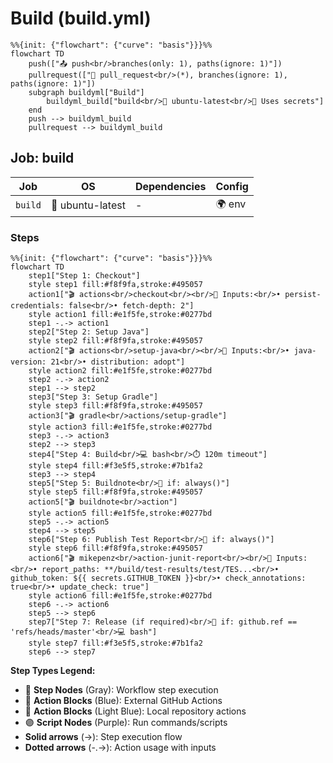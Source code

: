 # Build (build.yml)

```mermaid
%%{init: {"flowchart": {"curve": "basis"}}}%%
flowchart TD
    push(["📤 push<br/>branches(only: 1), paths(ignore: 1)"])
    pullrequest(["🔀 pull_request<br/>(*), branches(ignore: 1), paths(ignore: 1)"])
    subgraph buildyml["Build"]
        buildyml_build["build<br/>🐧 ubuntu-latest<br/>🔑 Uses secrets"]
    end
    push --> buildyml_build
    pullrequest --> buildyml_build
```

## Job: build

| Job | OS | Dependencies | Config |
|-----|----|--------------|---------| 
| `build` | 🐧 ubuntu-latest | - | 🌍 env |

### Steps

```mermaid
%%{init: {"flowchart": {"curve": "basis"}}}%%
flowchart TD
    step1["Step 1: Checkout"]
    style step1 fill:#f8f9fa,stroke:#495057
    action1["🎬 actions<br/>checkout<br/><br/>📝 Inputs:<br/>• persist-credentials: false<br/>• fetch-depth: 2"]
    style action1 fill:#e1f5fe,stroke:#0277bd
    step1 -.-> action1
    step2["Step 2: Setup Java"]
    style step2 fill:#f8f9fa,stroke:#495057
    action2["🎬 actions<br/>setup-java<br/><br/>📝 Inputs:<br/>• java-version: 21<br/>• distribution: adopt"]
    style action2 fill:#e1f5fe,stroke:#0277bd
    step2 -.-> action2
    step1 --> step2
    step3["Step 3: Setup Gradle"]
    style step3 fill:#f8f9fa,stroke:#495057
    action3["🎬 gradle<br/>actions/setup-gradle"]
    style action3 fill:#e1f5fe,stroke:#0277bd
    step3 -.-> action3
    step2 --> step3
    step4["Step 4: Build<br/>💻 bash<br/>⏱️ 120m timeout"]
    style step4 fill:#f3e5f5,stroke:#7b1fa2
    step3 --> step4
    step5["Step 5: Buildnote<br/>🔐 if: always()"]
    style step5 fill:#f8f9fa,stroke:#495057
    action5["🎬 buildnote<br/>action"]
    style action5 fill:#e1f5fe,stroke:#0277bd
    step5 -.-> action5
    step4 --> step5
    step6["Step 6: Publish Test Report<br/>🔐 if: always()"]
    style step6 fill:#f8f9fa,stroke:#495057
    action6["🎬 mikepenz<br/>action-junit-report<br/><br/>📝 Inputs:<br/>• report_paths: **/build/test-results/test/TES...<br/>• github_token: ${{ secrets.GITHUB_TOKEN }}<br/>• check_annotations: true<br/>• update_check: true"]
    style action6 fill:#e1f5fe,stroke:#0277bd
    step6 -.-> action6
    step5 --> step6
    step7["Step 7: Release (if required)<br/>🔐 if: github.ref == 'refs/heads/master'<br/>💻 bash"]
    style step7 fill:#f3e5f5,stroke:#7b1fa2
    step6 --> step7
```

**Step Types Legend:**
- 🔘 **Step Nodes** (Gray): Workflow step execution
- 🔵 **Action Blocks** (Blue): External GitHub Actions
- 🔷 **Action Blocks** (Light Blue): Local repository actions
- 🟣 **Script Nodes** (Purple): Run commands/scripts
- **Solid arrows** (→): Step execution flow
- **Dotted arrows** (-.->): Action usage with inputs